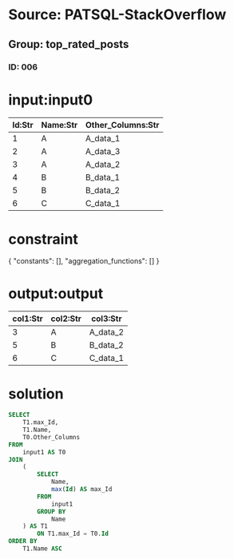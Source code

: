 # Source: PATSQL-StackOverflow
## Group: top_rated_posts
### ID: 006

# input:input0

| Id:Str | Name:Str | Other_Columns:Str |
|---|---|---|
| 1 | A | A_data_1 |
| 2 | A | A_data_3 |
| 3 | A | A_data_2 |
| 4 | B | B_data_1 |
| 5 | B | B_data_2 |
| 6 | C | C_data_1 |

# constraint

{
  "constants": [],
  "aggregation_functions": []
}

# output:output

| col1:Str | col2:Str | col3:Str |
|---|---|---|
| 3 | A | A_data_2 |
| 5 | B | B_data_2 |
| 6 | C | C_data_1 |

# solution

```sql
SELECT
    T1.max_Id,
    T1.Name,
    T0.Other_Columns 
FROM
    input1 AS T0 
JOIN
    (
        SELECT
            Name,
            max(Id) AS max_Id 
        FROM
            input1 
        GROUP BY
            Name
    ) AS T1 
        ON T1.max_Id = T0.Id 
ORDER BY
    T1.Name ASC
```
